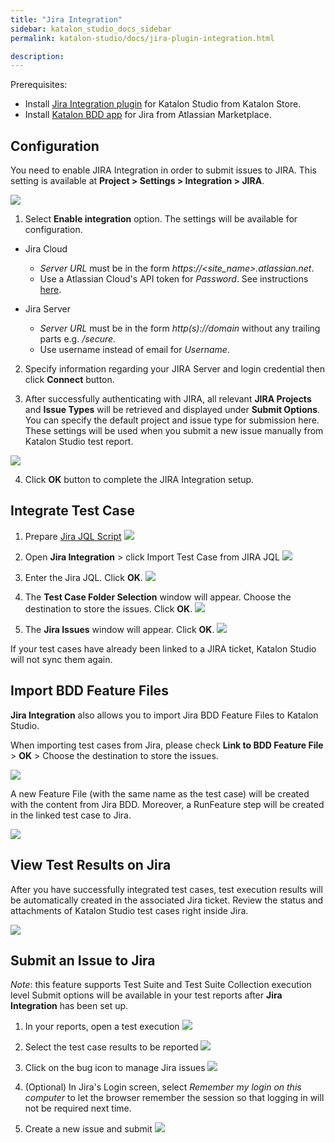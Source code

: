```yaml
---
title: "Jira Integration"
sidebar: katalon_studio_docs_sidebar
permalink: katalon-studio/docs/jira-plugin-integration.html

description:
---
```


Prerequisites:
* Install [Jira Integration plugin](https://store.katalon.com/product/3/Jira-Integration) for Katalon Studio from Katalon Store.
* Install [Katalon BDD app](https://marketplace.atlassian.com/apps/1217501/katalon-bdd-test-automation-for-jira) for Jira from Atlassian Marketplace.

## Configuration

You need to enable JIRA Integration in order to submit issues to JIRA. This setting is available at **Project > Settings > Integration > JIRA**.

![](../../images/katalon-studio/docs/jira-plugin-integration/config.png)
1.  Select **Enable integration** option. The settings will be available for configuration.

  * Jira Cloud
    * *Server URL* must be in the form *https://<site_name>.atlassian.net*.
    * Use a Atlassian Cloud's API token for *Password*. See instructions [here](https://confluence.atlassian.com/cloud/api-tokens-938839638.html).

  * Jira Server
    * *Server URL* must be in the form *http(s)://domain* without any trailing parts e.g. */secure*.
    * Use username instead of email for *Username*.

2.  Specify information regarding your JIRA Server and login credential then click **Connect** button.


3.  After successfully authenticating with JIRA, all relevant **JIRA Projects** and **Issue Types** will be retrieved and displayed under **Submit Options**. You can specify the default project and issue type for submission here. These settings will be used when you submit a new issue manually from Katalon Studio test report.

![](../../images/katalon-studio/docs/jira-plugin-integration/image2016-11-3-133A533A20.png)


4.  Click **OK** button to complete the JIRA Integration setup.

## Integrate Test Case

1. Prepare [ Jira JQL Script]( https://confluence.atlassian.com/jirasoftwarecloud/advanced-searching-764478330.html )
![](../../images/katalon-studio/docs/jira-plugin-integration/image2017-8-2-113A393A33.png)

2. Open **Jira Integration** > click Import Test Case from JIRA JQL
![](../../images/katalon-studio/docs/jira-plugin-integration/image2017-8-2-113A233A49.png)

3. Enter the Jira JQL. Click **OK**.
![](../../images/katalon-studio/docs/jira-plugin-integration/image2017-8-2-113A413A34.png)

4. The **Test Case Folder Selection** window will appear. Choose the destination to store the issues. Click **OK**.
![](../../images/katalon-studio/docs/jira-plugin-integration/save_test_cases.png)

5. The **Jira Issues** window will appear. Click **OK**.
![](../../images/katalon-studio/docs/jira-plugin-integration/image2016-11-3-143A413A132.png)

If your test cases have already been linked to a JIRA ticket, Katalon Studio will not sync them again.

## Import BDD Feature Files

**Jira Integration** also allows you to import Jira BDD Feature Files to Katalon Studio.

When importing test cases from Jira, please check **Link to BDD Feature File** &gt; **OK** &gt; Choose the destination to store the issues.

![](../../images/katalon-studio/docs/jira-plugin-integration/sample.png)

A new Feature File (with the same name as the test case) will be created with the content from Jira BDD. Moreover, a RunFeature step will be created in the linked test case to Jira.

![](../../images/katalon-studio/docs/jira-plugin-integration/bdd2.png)

## View Test Results on Jira

After you have successfully integrated test cases, test execution results will be automatically created in the associated Jira ticket. Review the status and attachments of Katalon Studio test cases right inside Jira.

![](../../images/katalon-studio/docs/jira-plugin-integration/image2017-8-2-173A563A40.png)

## Submit an Issue to Jira

_Note_: this feature supports Test Suite and Test Suite Collection execution level
Submit options will be available in your test reports after **Jira Integration** has been set up.

1. In your reports, open a test execution
![](../../images/katalon-studio/docs/jira-plugin-integration/image2017-2-22-103A03A4.png)

2. Select the test case results to be reported
![](../../images/katalon-studio/docs/jira-plugin-integration/image2016-11-3-143A153A20.png)

3. Click on the bug icon to manage Jira issues
![](../../images/katalon-studio/docs/jira-plugin-integration/image2016-11-3-143A163A50.png)

4. (Optional) In Jira's Login screen, select *Remember my login on this computer* to let the browser remember the session so that logging in will not be required next time.

5. Create a new issue and submit
![](../../images/katalon-studio/docs/jira-plugin-integration/image2016-11-3-143A323A53.png)

